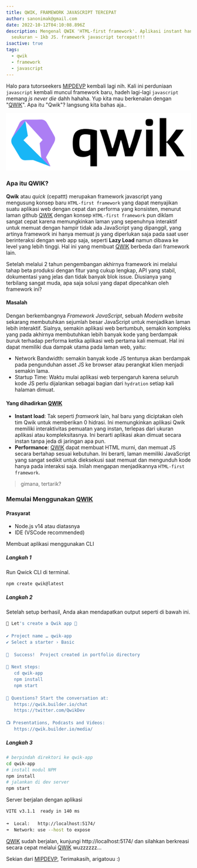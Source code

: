 ```yaml
---
title: QWIK, FRAMEWORK JAVASCRIPT TERCEPAT
author: sanonimak@gmail.com
date: 2022-10-12T04:10:08.896Z
description: Mengenal QWIK 'HTML-first framework'. Aplikasi instant hanya
  seukuran ~ 1kb JS. framework javascript tercepat!!!
isactive: true
tags:
  - qwik
  - framework
  - javascript
---
```

Halo para tutorseekers [MIPDEVP](https://mipdevp.com) kembali lagi nih. Kali ini perduniaan `javascript` kembali muncul framework baru, hadeh lagi-lagi `javascript` memang *js never die* dahh hahaha. Yup kita mau berkenalan dengan "[QWIK](https://github.com/BuilderIO/qwik)". Apa itu "Qwik"? langsung kita bahas aja..

![qwik](https://raw.githubusercontent.com/BuilderIO/qwik/main/.github/assets/qwik-logo.svg "qwik-logo")

### Apa itu QWIK?

**Qwik** atau *quick* (cepattt) merupakan framework javascript yang mengusung konsep baru `HTML-first framework` yang dapat menyajikan suatu aplikasi web dengan cepat dan performa yang konsisten, menurut laman github [QWIK](https://github.com/BuilderIO/qwik) dengan konsep `HTML-first framework` pun diklam sangat cepat karena memungkinkan laman yang sepenuhnya interaktif untuk memuat dengan hampir tidak ada JavaScript yang dipanggil, yang artinya framework ini hanya memuat js yang diperlukan saja pada saat user berinteraksi dengan web app saja, seperti **Lazy Load** namun dibawa ke level yang lebih tinggi. Hal ini yang membuat [QWIK](https://github.com/BuilderIO/qwik) berbeda dari framework lain.


Setelah melalui 2 tahun pengembangan akhirnya framework ini melalui tahap beta produksi dengan fitur yang cukup lengkap, API yang stabil, dokumentasi yang jelas dan tidak banyak blok issue.
Diusianya yang terbilang sangat muda, apa saja solusi yang dapat dipecahkan oleh framework ini?

#### Masalah

Dengan berkembangnya *Framework JavaScript*, sebuah *Modern website* sekarang membutuhkan sejumlah besar JavaScript untuk menjadikan laman lebih interaktif. Sialnya, semakin aplikasi web bertumbuh, semakin kompleks yang pada akhirnya membutuhkan lebih banyak kode yang berdampak buruk terhadap performa ketika aplikasi web pertama kali memuat. Hal ini dapat memiliki dua dampak utama pada laman web, yaitu:

* Network Bandwidth: semakin banyak kode JS tentunya akan berdampak pada pengunduhan asset JS ke browser atau perangkat klien menjadi semakin lama.
* Startup Time: Waktu mulai aplikasi web terpengaruh karena seluruh kode JS perlu dijalankan sebagai bagian dari `hydration` setiap kali halaman dimuat.

#### Yang dihadirkan [QWIK](https://github.com/BuilderIO/qwik)

* **Instant load**: Tak seperti *framwork* lain, hal baru yang diciptakan oleh tim Qwik untuk memberikan 0 hidrasi. Ini memungkinkan aplikasi Qwik memiliki interaktivitas pemuatan yang instan, terlepas dari ukuran aplikasi atau kompleksitasnya. Ini berarti aplikasi akan dimuat secara instan tanpa jeda di jaringan apa pun.
* **Performance**: [QWIK](https://github.com/BuilderIO/qwik) dapat membuat HTML murni, dan memuat JS secara bertahap sesuai kebutuhan. Ini berarti, laman memiliki JavaScript yang sangat sedikit untuk dieksekusi saat memuat dan mengunduh kode hanya pada interaksi saja. Inilah mengapan menjadikannya `HTML-first framework`.

> gimana, tertarik?

### Memulai Menggunakan [QWIK](https://github.com/BuilderIO/qwik)

#### Prasyarat

* Node.js v14 atau diatasnya
* IDE (VSCode recommended)

Membuat aplikasi menggunakan CLI

##### Langkah 1

Run Qwick CLI di terminal.

```sh
npm create qwik@latest
```

##### Langkah 2

Setelah setup berhasil, Anda akan mendapatkan output seperti di bawah ini.

```sh
💫 Let's create a Qwik app 💫

✔ Project name … qwik-app
✔ Select a starter › Basic

🦄  Success!  Project created in portfolio directory

🐰 Next steps:
   cd qwik-app
   npm install
   npm start

💬 Questions? Start the conversation at:
   https://qwik.builder.io/chat
   https://twitter.com/QwikDev

📺 Presentations, Podcasts and Videos:
   https://qwik.builder.io/media/
```

##### Langkah 3

```sh
# berpindah direktori ke qwik-app
cd qwik-app
# install modul NPM
npm install
# jalankan di dev server
npm start
```

Server berjalan dengan aplikasi

```sh
VITE v3.1.1  ready in 140 ms

➜  Local:   http://localhost:5174/
➜  Network: use --host to expose
```

[QWIK](https://github.com/BuilderIO/qwik) sudah berjalan, kunjungi http://localhost:5174/ dan silahkan berkreasi secara cepat melalui [QWIK](https://github.com/BuilderIO/qwik) wuzzzzzz...

Sekian dari [MIPDEVP](https://mipdevp.com), Terimakasih, arigatouu :)